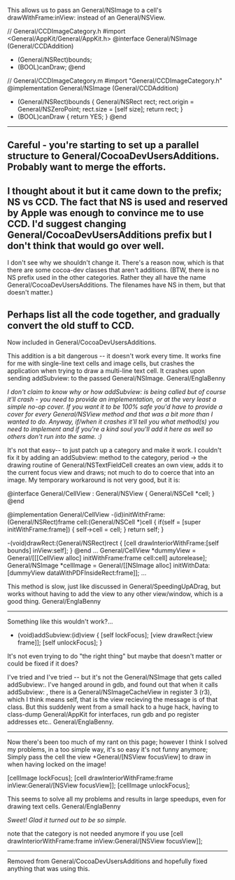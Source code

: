 This allows us to pass an General/NSImage to a cell's drawWithFrame:inView: instead of an General/NSView.

    
// General/CCDImageCategory.h
#import <General/AppKit/General/AppKit.h>
@interface General/NSImage (General/CCDAddition)
- (General/NSRect)bounds;
- (BOOL)canDraw;
@end


    
// General/CCDImageCategory.m
#import "General/CCDImageCategory.h"
@implementation General/NSImage (General/CCDAddition)
- (General/NSRect)bounds
{
    General/NSRect rect;
    rect.origin = General/NSZeroPoint;
    rect.size = [self size];
    return rect;
}
- (BOOL)canDraw { return YES; }
@end


----

Careful - you're starting to set up a parallel structure to General/CocoaDevUsersAdditions.  Probably want to merge the efforts.
----

I thought about it but it came down to the prefix; NS vs CCD. The fact that NS is used and reserved by Apple was enough to convince me to use CCD. I'd suggest changing General/CocoaDevUsersAdditions prefix but I don't think that would go over well.
---- 

I don't see why we shouldn't change it.  There's a reason now, which is that there are some cocoa-dev classes that aren't additions. (BTW, there is no NS prefix used in the other categories.  Rather they all have the name General/CocoaDevUsersAdditions.  The filenames have NS in them, but that doesn't matter.)

Perhaps list all the code together, and gradually convert the old stuff to CCD.
----

Now included in General/CocoaDevUsersAdditions.



This addition is a bit dangerous -- it doesn't work every time. It works fine for me with single-line text cells and image cells, but crashes the application when trying to draw a multi-line text cell. It crashes upon sending addSubview: to the passed General/NSImage. General/EnglaBenny

*I don't claim to know why or how addSubview: is being called but of course it'll crash - you need to provide an implementation, or at the very least a simple no-op cover. If you want it to be 100% safe you'd have to provide a cover for every General/NSView method and that was a bit more than I wanted to do. Anyway, if/when it crashes it'll tell you what method(s) you need to implement and if you're a kind soul you'll add it here as well so others don't run into the same. :)*


It's not that easy-- to just patch up a category and make it work. I couldn't fix it by adding an addSubview: method to the category, period -> the drawing routine of General/NSTextFieldCell creates an own view, adds it to the current focus view and draws; not much to do to coerce that into an image. My temporary workaround is not very good, but it is:

    
@interface General/CellView : General/NSView  {
	General/NSCell *cell;
}
@end

@implementation General/CellView
-(id)initWithFrame:(General/NSRect)frame cell:(General/NSCell *)cell {
	if(self = [super initWithFrame:frame]) {
		self->cell = cell;
	}
	return self;
}

-(void)drawRect:(General/NSRect)rect {
	[cell drawInteriorWithFrame:[self bounds] inView:self];
}
@end
...
General/CellView *dummyView = General/[[[CellView alloc] initWithFrame:frame cell:cell] autorelease];
General/NSImage *cellImage = General/[[NSImage alloc] initWithData:[dummyView dataWithPDFInsideRect:frame]];
...



This method is slow, just like discussed in General/SpeedingUpADrag, but works without having to add the view to any other view/window, which is a good thing. General/EnglaBenny

----
Something like this wouldn't work?...

    
- (void)addSubview:(id)view
{
        [self lockFocus];
        [view drawRect:[view frame]];
        [self unlockFocus];
}


It's not even trying to do "the right thing" but maybe that doesn't matter or could be fixed if it does?

I've tried and I've tried -- but it's not the General/NSImage that gets called addSubview:. I've hanged around in gdb, and found out that when it calls addSubview: , there is a General/NSImageCacheView in register 3 (r3), which I think means self, that is the view recieving the message is of that class. But this suddenly went from a small hack to a huge hack, having to class-dump General/AppKit for interfaces, run gdb and po register addresses etc.. General/EnglaBenny. 


----
Now there's been too much of my rant on this page; however I think I solved my problems, in a too simple way, it's so easy it's not funny anymore; Simply pass the cell the view +General/[NSView focusView] to draw in when having locked on the image!

    
[cellImage lockFocus];
[cell drawInteriorWithFrame:frame inView:General/[NSView focusView]];
[cellImage unlockFocus];

This seems to solve all my problems and results in large speedups, even for drawing text cells. General/EnglaBenny

*Sweet! Glad it turned out to be so simple.*

note that the category is not needed anymore if you use [cell drawInteriorWithFrame:frame inView:General/[NSView focusView]];

----
Removed from General/CocoaDevUsersAdditions and hopefully fixed anything that was using this.